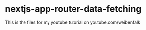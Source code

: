 # nextjs-app-router-data-fetching
This is the files for my youtube tutorial on youtube.com/weibenfalk

